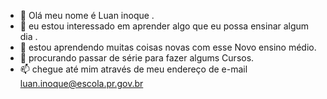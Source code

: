 - 👋 Olá meu nome é Luan inoque .
- 👀 eu estou interessado em aprender algo
 que eu possa ensinar algum dia .
- 🌱 estou aprendendo muitas coisas novas com esse
 Novo ensino médio.
- 💞️ procurando passar de série para fazer algums
 Cursos.
- 📫 chegue até mim através de meu endereço de e-mail
luan.inoque@escola.pr.gov.br

<!---
Inoqueluan/Inoqueluan is a ✨ special ✨ repository because its `README.md` (this file) appears on your GitHub profile.
You can click the Preview link to take a look at your changes.
--->
